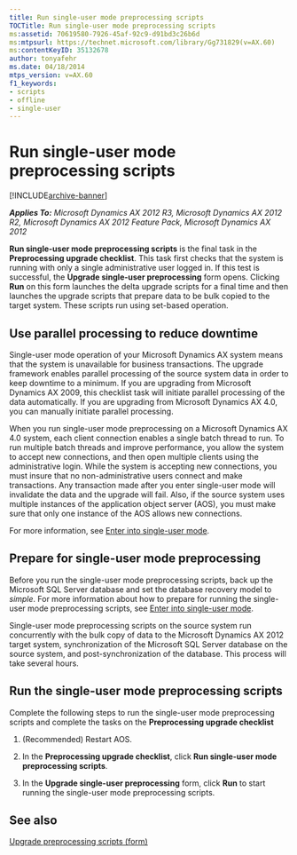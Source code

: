 ```yaml
---
title: Run single-user mode preprocessing scripts
TOCTitle: Run single-user mode preprocessing scripts
ms:assetid: 70619580-7926-45af-92c9-d91bd3c26b6d
ms:mtpsurl: https://technet.microsoft.com/library/Gg731829(v=AX.60)
ms:contentKeyID: 35132678
author: tonyafehr
ms.date: 04/18/2014
mtps_version: v=AX.60
f1_keywords:
- scripts
- offline
- single-user
---
```


# Run single-user mode preprocessing scripts 


[!INCLUDE[archive-banner](includes/archive-banner.md)]


_**Applies To:** Microsoft Dynamics AX 2012 R3, Microsoft Dynamics AX 2012 R2, Microsoft Dynamics AX 2012 Feature Pack, Microsoft Dynamics AX 2012_

**Run single-user mode preprocessing scripts** is the final task in the **Preprocessing upgrade checklist**. This task first checks that the system is running with only a single administrative user logged in. If this test is successful, the **Upgrade single-user preprocessing** form opens. Clicking **Run** on this form launches the delta upgrade scripts for a final time and then launches the upgrade scripts that prepare data to be bulk copied to the target system. These scripts run using set-based operation.

## Use parallel processing to reduce downtime

Single-user mode operation of your Microsoft Dynamics AX system means that the system is unavailable for business transactions. The upgrade framework enables parallel processing of the source system data in order to keep downtime to a minimum. If you are upgrading from Microsoft Dynamics AX 2009, this checklist task will initiate parallel processing of the data automatically. If you are upgrading from Microsoft Dynamics AX 4.0, you can manually initiate parallel processing.

When you run single-user mode preprocessing on a Microsoft Dynamics AX 4.0 system, each client connection enables a single batch thread to run. To run multiple batch threads and improve performance, you allow the system to accept new connections, and then open multiple clients using the administrative login. While the system is accepting new connections, you must insure that no non-administrative users connect and make transactions. Any transaction made after you enter single-user mode will invalidate the data and the upgrade will fail. Also, if the source system uses multiple instances of the application object server (AOS), you must make sure that only one instance of the AOS allows new connections.

For more information, see [Enter into single-user mode](enter-into-single-user-mode.md).

## Prepare for single-user mode preprocessing

Before you run the single-user mode preprocessing scripts, back up the Microsoft SQL Server database and set the database recovery model to *simple*. For more information about how to prepare for running the single-user mode preprocessing scripts, see [Enter into single-user mode](enter-into-single-user-mode.md).

Single-user mode preprocessing scripts on the source system run concurrently with the bulk copy of data to the Microsoft Dynamics AX 2012 target system, synchronization of the Microsoft SQL Server database on the source system, and post-synchronization of the database. This process will take several hours.

## Run the single-user mode preprocessing scripts

Complete the following steps to run the single-user mode preprocessing scripts and complete the tasks on the **Preprocessing upgrade checklist**

1.  (Recommended) Restart AOS.

2.  In the **Preprocessing upgrade checklist**, click **Run single-user mode preprocessing scripts**.

3.  In the **Upgrade single-user preprocessing** form, click **Run** to start running the single-user mode preprocessing scripts.

## See also

[Upgrade preprocessing scripts (form)](https://technet.microsoft.com/library/hh202100\(v=ax.60\))

  


